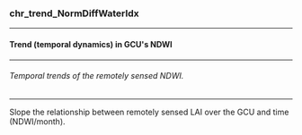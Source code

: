 ### chr_trend_NormDiffWaterIdx



------
#### Trend (temporal dynamics) in GCU's NDWI



------
###### Temporal trends of the remotely sensed NDWI.



------
Slope the relationship between remotely sensed LAI over the GCU and time (NDWI/month).